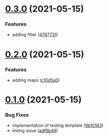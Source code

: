 # [0.3.0](https://github.com/cmaurer/go-lo/compare/v0.2.0...v0.3.0) (2021-05-15)


### Features

* adding filter ([4767731](https://github.com/cmaurer/go-lo/commit/4767731213e23083287acf306d90520fd0750b5b))



# [0.2.0](https://github.com/cmaurer/go-lo/compare/v0.1.0...v0.2.0) (2021-05-15)


### Features

* adding maps ([c10d5a0](https://github.com/cmaurer/go-lo/commit/c10d5a02b053a8a8e15ff090104ec5c6114f0e43))



# [0.1.0](https://github.com/cmaurer/go-lo/compare/adf6b4922287dad8db44098319fcd11a667a5bc2...v0.1.0) (2021-05-15)


### Bug Fixes

* implementation of testing template ([9b10183](https://github.com/cmaurer/go-lo/commit/9b10183c83e2651d1d42e571256f2f7b17614042))
* linting issue ([adf6b49](https://github.com/cmaurer/go-lo/commit/adf6b4922287dad8db44098319fcd11a667a5bc2))



